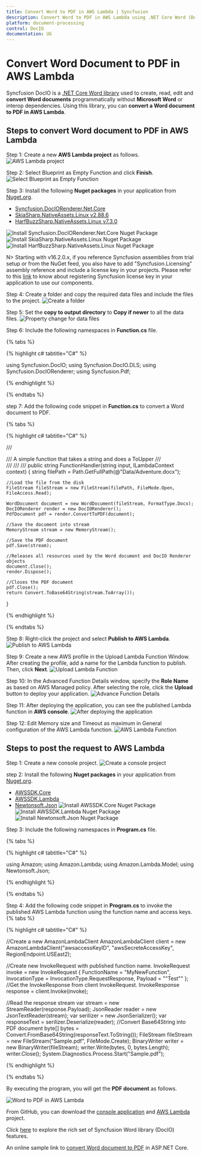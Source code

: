 ```yaml
---
title: Convert Word to PDF in AWS Lambda | Syncfusion
description: Convert Word to PDF in AWS Lambda using .NET Core Word (DocIO) library without Microsoft Word or interop dependencies.
platform: document-processing
control: DocIO
documentation: UG
---
```


# Convert Word Document to PDF in AWS Lambda

Syncfusion DocIO is a [.NET Core Word library](https://www.syncfusion.com/document-processing/word-framework/net-core/word-library) used to create, read, edit and **convert Word documents** programmatically without **Microsoft Word** or interop dependencies. Using this library, you can **convert a Word document to PDF in AWS Lambda**.

## Steps to convert Word document to PDF in AWS Lambda

Step 1: Create a new **AWS Lambda project** as follows.
![AWS Lambda project](AWS_Images/Lambda_Images/Project-Template-WordtoPDF.png)

Step 2: Select Blueprint as Empty Function and click **Finish**.
![Select Blueprint as Empty Function](AWS_Images/Lambda_Images/Blueprint-AWS-WordtoPDF.png)

Step 3: Install the following **Nuget packages** in your application from [Nuget.org](https://www.nuget.org/).

* [Syncfusion.DocIORenderer.Net.Core](https://www.nuget.org/packages/Syncfusion.DocIORenderer.Net.Core) 
* [SkiaSharp.NativeAssets.Linux v2.88.6](https://www.nuget.org/packages/SkiaSharp.NativeAssets.Linux/2.88.6)
* [HarfBuzzSharp.NativeAssets.Linux v7.3.0](https://www.nuget.org/packages/HarfBuzzSharp.NativeAssets.Linux/7.3.0)

![Install Syncfusion.DocIORenderer.Net.Core Nuget Package](Azure-Images/App-Service-Linux/Syncfusion_Nuget_Package_WordtoPDF.png)
![Install SkiaSharp.NativeAssets.Linux Nuget Package](Azure-Images/App-Service-Linux/SkiaSharp_Nuget-Package_WordtoPDF.png)
 ![Install HarfBuzzSharp.NativeAssets.Linux Nuget Package](Azure-Images/App-Service-Linux/HarfBuzz-Nuget-WordtoImage.png)

N> Starting with v16.2.0.x, if you reference Syncfusion assemblies from trial setup or from the NuGet feed, you also have to add "Syncfusion.Licensing" assembly reference and include a license key in your projects. Please refer to this [link](https://help.syncfusion.com/common/essential-studio/licensing/overview) to know about registering Syncfusion license key in your application to use our components.

Step 4: Create a folder and copy the required data files and include the files to the project.
![Create a folder](AWS_Images/Lambda_Images/Data-Folder-WordtoPDF.png)

Step 5: Set the **copy to output directory** to **Copy if newer** to all the data files.
![Property change for data files](AWS_Images/Lambda_Images/Property-WordtoPDF.png)

Step 6: Include the following namespaces in **Function.cs** file.

{% tabs %}

{% highlight c# tabtitle="C#" %}

using Syncfusion.DocIO;
using Syncfusion.DocIO.DLS;
using Syncfusion.DocIORenderer;
using Syncfusion.Pdf;

{% endhighlight %}

{% endtabs %}

step 7: Add the following code snippet in **Function.cs** to convert a Word document to PDF.

{% tabs %}

{% highlight c# tabtitle="C#" %}

/// <summary>
/// A simple function that takes a string and does a ToUpper
/// </summary>
/// <param name="input"></param>
/// <param name="context"></param>
/// <returns></returns>
public string FunctionHandler(string input, ILambdaContext context)
{
    string filePath = Path.GetFullPath(@"Data/Adventure.docx");
    
    //Load the file from the disk
    FileStream fileStream = new FileStream(filePath, FileMode.Open, FileAccess.Read);
 
    WordDocument document = new WordDocument(fileStream, FormatType.Docx); 
    DocIORenderer render = new DocIORenderer();
    PdfDocument pdf = render.ConvertToPDF(document);
 
    //Save the document into stream
    MemoryStream stream = new MemoryStream();

    //Save the PDF document  
    pdf.Save(stream);

    //Releases all resources used by the Word document and DocIO Renderer objects
    document.Close();
    render.Dispose();

    //Closes the PDF document
    pdf.Close();
    return Convert.ToBase64String(stream.ToArray());
}

{% endhighlight %}

{% endtabs %}

Step 8: Right-click the project and select **Publish to AWS Lambda**.
![Publish to AWS Lambda](AWS_Images/Lambda_Images/Publish-WordtoPDF.png)

Step 9: Create a new AWS profile in the Upload Lambda Function Window. After creating the profile, add a name for the Lambda function to publish. Then, click **Next**.
![Upload Lambda Function](AWS_Images/Lambda_Images/Upload-Lampda-WordtoPDF.png)

Step 10: In the Advanced Function Details window, specify the **Role Name** as based on AWS Managed policy. After selecting the role, click the **Upload** button to deploy your application.
![Advance Function Details](AWS_Images/Lambda_Images/Advanced-AWS-WordtoPDF.png)

Step 11: After deploying the application, you can see the published Lambda function in **AWS console**.
![After deploying the application](AWS_Images/Lambda_Images/Function-WordtoPDF.png)

Step 12: Edit Memory size and Timeout as maximum in General configuration of the AWS Lambda function.
![AWS Lambda Function](AWS_Images/Lambda_Images/General-configuration-WordtoPDF.png)

## Steps to post the request to AWS Lambda

Step 1: Create a new console project.
![Create a console project](AWS_Images/Lambda_Images/Console-APP-WordtoPDF.png)

step 2: Install the following **Nuget packages** in your application from [Nuget.org](https://www.nuget.org/).

* [AWSSDK.Core](https://www.nuget.org/packages/AWSSDK.Core/)
* [AWSSDK.Lambda](https://www.nuget.org/packages/AWSSDK.Lambda/)
* [Newtonsoft.Json](https://www.nuget.org/packages/Newtonsoft.Json/)
![Install AWSSDK.Core Nuget Package](AWS_Images/Lambda_Images/Nuget-Package-AWSSDK-Core-WordtoPDF.png)
![Install AWSSDK.Lambda Nuget Package](AWS_Images/Lambda_Images/Nuget-Package-AWSSDK-Lambda-WordtoPDF.png)
![Install Newtonsoft.Json Nuget Package](AWS_Images/Lambda_Images/Nuget-Package-Newton-Json-WordtoPDF.png)

Step 3: Include the following namespaces in **Program.cs** file.

{% tabs %}

{% highlight c# tabtitle="C#" %}

using Amazon;
using Amazon.Lambda;
using Amazon.Lambda.Model;
using Newtonsoft.Json;

{% endhighlight %}

{% endtabs %}

Step 4: Add the following code snippet in **Program.cs** to invoke the published AWS Lambda function using the function name and access keys.
{% tabs %}

{% highlight c# tabtitle="C#" %}

//Create a new AmazonLambdaClient
AmazonLambdaClient client = new AmazonLambdaClient("awsaccessKeyID", "awsSecreteAccessKey", RegionEndpoint.USEast2);
 
//Create new InvokeRequest with published function name.
InvokeRequest invoke = new InvokeRequest
{
    FunctionName = "MyNewFunction",
    InvocationType = InvocationType.RequestResponse,
    Payload = "\"Test\""
};
//Get the InvokeResponse from client InvokeRequest.
InvokeResponse response = client.Invoke(invoke);
 
//Read the response stream
var stream = new StreamReader(response.Payload);
JsonReader reader = new JsonTextReader(stream);
var serilizer = new JsonSerializer();
var responseText = serilizer.Deserialize(reader);
//Convert Base64String into PDF document
byte[] bytes = Convert.FromBase64String(responseText.ToString());
FileStream fileStream = new FileStream("Sample.pdf", FileMode.Create);
BinaryWriter writer = new BinaryWriter(fileStream);
writer.Write(bytes, 0, bytes.Length);
writer.Close();
System.Diagnostics.Process.Start("Sample.pdf");

{% endhighlight %}

{% endtabs %}

By executing the program, you will get the **PDF document** as follows.

![Word to PDF in AWS Lambda](WordToPDF_images/WordToPDF_Output_Cloud.png)

From GitHub, you can download the [console application](https://github.com/SyncfusionExamples/DocIO-Examples/tree/main/Word-to-PDF-Conversion/Convert-Word-document-to-PDF/AWS/Console-App-.NET-Core) and [AWS Lambda](https://github.com/SyncfusionExamples/DocIO-Examples/tree/main/Word-to-PDF-Conversion/Convert-Word-document-to-PDF/AWS/MyLamdaProject) project.

Click [here](https://www.syncfusion.com/document-processing/word-framework/net-core) to explore the rich set of Syncfusion Word library (DocIO) features. 

An online sample link to [convert Word document to PDF](https://ej2.syncfusion.com/aspnetcore/Word/WordToPDF#/material3) in ASP.NET Core. 